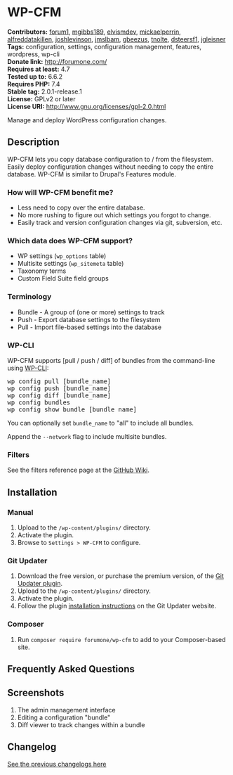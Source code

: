 # WP-CFM #
**Contributors:** [forum1](https://profiles.wordpress.org/forum1/), [mgibbs189](https://profiles.wordpress.org/mgibbs189/), [elvismdev](https://profiles.wordpress.org/elvismdev/), [mickaelperrin](https://profiles.wordpress.org/mickaelperrin/), [alfreddatakillen](https://profiles.wordpress.org/alfreddatakillen/), [joshlevinson](https://profiles.wordpress.org/joshlevinson/), [jmslbam](https://profiles.wordpress.org/jmslbam/), [gbeezus](https://profiles.wordpress.org/gbeezus/), [tnolte](https://profiles.wordpress.org/tnolte/), [dsteersf1](https://profiles.wordpress.org/dsteersf1/), [jgleisner](https://profiles.wordpress.org/jgleisner/)  
**Tags:** configuration, settings, configuration management, features, wordpress, wp-cli  
**Donate link:** http://forumone.com/  
**Requires at least:** 4.7  
**Tested up to:** 6.6.2  
**Requires PHP:** 7.4  
**Stable tag:** 2.0.1-release.1  
**License:** GPLv2 or later  
**License URI:** http://www.gnu.org/licenses/gpl-2.0.html  

Manage and deploy WordPress configuration changes.

## Description ##

WP-CFM lets you copy database configuration to / from the filesystem. Easily deploy configuration changes without needing to copy the entire database. WP-CFM is similar to Drupal's Features module.

### How will WP-CFM benefit me? ###

* Less need to copy over the entire database.
* No more rushing to figure out which settings you forgot to change.
* Easily track and version configuration changes via git, subversion, etc.

### Which data does WP-CFM support? ###

* WP settings (`wp_options` table)
* Multisite settings (`wp_sitemeta` table)
* Taxonomy terms
* Custom Field Suite field groups

### Terminology ###

* Bundle - A group of (one or more) settings to track
* Push - Export database settings to the filesystem
* Pull - Import file-based settings into the database

### WP-CLI ###

WP-CFM supports [pull / push / diff] of bundles from the command-line using [WP-CLI](http://wp-cli.org/):

<pre>
wp config pull [bundle_name]
wp config push [bundle_name]
wp config diff [bundle_name]
wp config bundles
wp config show_bundle [bundle_name]
</pre>

You can optionally set `bundle_name` to "all" to include all bundles.

Append the `--network` flag to include multisite bundles.

### Filters ###

See the filters reference page at the [GitHub Wiki](https://github.com/forumone/wp-cfm-dist/wiki/Filters-Reference).


## Installation ##

### Manual ###

1. Upload to the `/wp-content/plugins/` directory.
2. Activate the plugin.
3. Browse to `Settings > WP-CFM` to configure.

### Git Updater ###

1. Download the free version, or purchase the premium version, of the [Git Updater plugin](https://git-updater.com/).
2. Upload to the `/wp-content/plugins/` directory.
3. Activate the plugin.
4. Follow the plugin [installation instructions](https://git-updater.com/knowledge-base/remote-installation/) on the Git Updater website.

### Composer ###

1. Run `composer require forumone/wp-cfm` to add to your Composer-based site.

## Frequently Asked Questions ##

## Screenshots ##
1. The admin management interface
2. Editing a configuration "bundle"
3. Diff viewer to track changes within a bundle

## Changelog ##

[See the previous changelogs here](https://github.com/forumone/wp-cfm-dist/blob/main/CHANGELOG.md#changelog)

